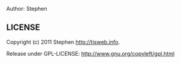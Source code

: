 Author: Stephen

## LICENSE 

Copyright (c) 2011 Stephen http://tjsweb.info.

Release under GPL-LICENSE: http://www.gnu.org/copyleft/gpl.html
